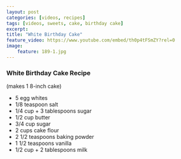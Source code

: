 ```yaml
---
layout: post
categories: [videos, recipes]
tags: [videos, sweets, cake, birthday cake]
excerpt: 
title: "White Birthday Cake"
feature_video: https://www.youtube.com/embed/th0p4tFSmZY?rel=0
image:
    feature: 189-1.jpg
---
```


### White Birthday Cake Recipe

(makes 1 8-inch cake)

- 5 egg whites
- 1/8 teaspoon salt
- 1/4 cup + 3 tablespoons sugar
- 1/2 cup butter
- 3/4 cup sugar
- 2 cups cake flour 
- 2 1/2 teaspoons baking powder
- 1 1/2 teaspoons vanilla
- 1/2 cup + 2 tablespoons milk
